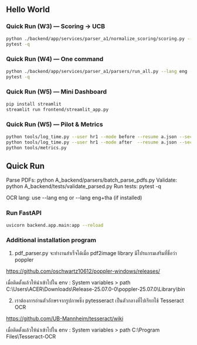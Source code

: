 ## Hello World


### Quick Run (W3) — Scoring → UCB

```bash
python ./backend/app/services/parser_a1/normalize_scoring/scoring.py --in shared_data/latest_parsed/a.json --out shared_data/latest_ucb/a.json
pytest -q
```


### Quick Run (W4) — One command

```bash
python ./backend/app/services/parser_a1/parsers/run_all.py --lang eng --skip-existing
pytest -q
```



### Quick Run (W5) — Mini Dashboard

```bash
pip install streamlit
streamlit run frontend/streamlit_app.py
```


### Quick Run (W5) — Pilot & Metrics

```bash
python tools/log_time.py --user hr1 --mode before --resume a.json --seconds 95 --thumb down --reason "หาสกิลไม่เจอ"
python tools/log_time.py --user hr1 --mode after  --resume a.json --seconds 55 --thumb up   --reason "เห็น gaps ชัด"
python tools/metrics.py
```
## Quick Run

Parse PDFs:  python A_backend/parsers/batch_parse_pdfs.py
Validate:    python A_backend/tests/validate_parsed.py
Run tests:   pytest -q


OCR lang: use --lang eng or --lang eng+tha (if installed)

### Run FastAPI
```bash
uvicorn backend.app.main:app --reload
```


### Additional installation program

1. pdf_parser.py จะทำงานสำเร็จได้เมื่อ pdf2image library มีโปรแกรมเสริมที่ชื่อว่า poppler

https://github.com/oschwartz10612/poppler-windows/releases/

เมื่อติดตั้งแล้วให้นำเข้าไปใน env : System variables > path
C:\Users\ACER\Downloads\Release-25.07.0-0\poppler-25.07.0\Library\bin

2. เราต้องการอ่านตัวอักษรจากรูปภาพซึ่ง pytesseract เป็นตัวกลางที่ไปเรียกใช้ Tesseract OCR

https://github.com/UB-Mannheim/tesseract/wiki

เมื่อติดตั้งแล้วให้นำเข้าไปใน env : System variables > path
C:\Program Files\Tesseract-OCR
